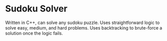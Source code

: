 # Sudoku Solver

Written in C++, can solve any sudoku puzzle. Uses straightforward logic to solve easy, medium, and hard problems. Uses backtracking to brute-force a solution once the logic fails.
